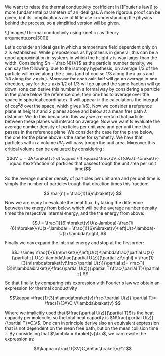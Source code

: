We want to relate the thermal conductivity coefficient in [[Fourier's law]] to more fundamental parameters of an ideal gas. 
A more rigorous proof can be given, but its complications are of little use in understanding the physics behind the process, so a simplified version will be given.

![[Images/Thermal conductivity using kinetic gas theory arguments.png|300]]

Let's consider an ideal gas in which a temperature field dependent only on $z$ is established. While preposterous as hypothesis in general, this can be a good approximation in systems in which the height $z$ is way larger than the width.
Considering $n = \frac{N}{V}$ as the particle number density, we can say the following: due to the isotropy hypothesis, on average $1/3$ of the particle will move along the $z$ axis (and of course $1/3$ along the $x$ axis and $1/3$ along the $y$ axis ).
Moreover for each axis half will go on average in one direction, say for the $z$ axis $1/2$ of $1/3$ will go up and the same fraction will go down. (one can derive this number in a formal way by considering a particle in the plane below the reference one, then one has to average over the space in spherical coordinates. It will appear in the calculations the integral of $\cos^2 \vartheta$ over the space, which gives $1/6$).
Now we consider a reference plane at height $z$ and 2 planes above and below at a mean free path $\lambda$ distance. We do this because in this way we are certain that particle between these planes will interact on average.
Now we want to evaluate the average number density of particles per unit area and per unit time that passes in the reference plane. We consider the case for the plane below, the one for the plane above is the same for symmetry.
We have that particles within a volume $dV_c$ will pass trough the unit area. Moreover this critical volume can be evaluated by considering :

$$dV_c = dA \braket{v} dt \qquad \iff \qquad \frac{dV_c}{dAdt}=\braket{v} \quad \text{fraction of particles that passes trough the unit area per unit time}$$

So the average number density of particles per unit area and per unit time is simply the number of particles trough that direction times this fraction:

$$ \bar{n} = \frac{1}{6}n\braket{v} $$

Now we are ready to evaluate the heat flux, by taking the difference between the energy from below, which will be the average number density times the respective internal energy, and the the energy from above:

$$J = \frac{1}{6}n\braket{v}U(z-\lambda)-\frac{1}{6}n\braket{v}U(z+\lambda) = \frac{1}{6}n\braket{v}\left[U(z-\lambda)-U(z+\lambda)\right]  $$

Finally we can expand the internal energy and stop at the first order:

$$J \simeq \frac{1}{6}n\braket{v}\left[U(z)-\lambda\frac{\partial U(z)}{\partial z}-U(z)-\lambda\frac{\partial U(z)}{\partial z}\right] = \frac{1}{3}n\lambda\braket{v}\frac{\partial U(z)}{\partial z}= \frac{1}{3}n\lambda\braket{v}\frac{\partial U(z)}{\partial T}\frac{\partial T}{\partial z} $$

So that finally, by comparing this expression with Fourier's law we obtain an expression for thermal conductivity

$$\kappa =\frac{1}{3}n\lambda\braket{v}\frac{\partial U(z)}{\partial T}= \frac{1}{3V}C_V\lambda\braket{v} $$

Where we implicitly used that $\frac{\partial U(z)}{\partial T}$ is the heat capacity per molecule, so the total heat capacity is $N\frac{\partial U(z)}{\partial T}=C_V$.
One can in principle derive also an equivalent expression that is not dependent on the mean free path, but on the mean collision time $\tau$. By considering that $\lambda = \braket{v}\tau$, we can rewrite the expression as:

$$\kappa =\frac{1}{3V}C_Vn\tau\braket{v}^2 $$








